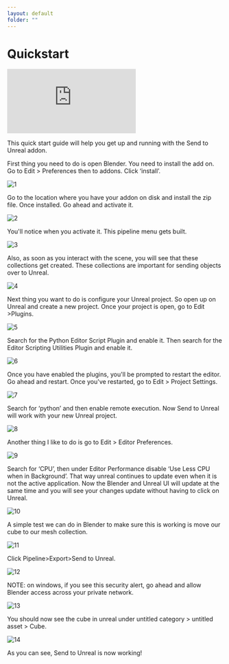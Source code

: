 ```yaml
---
layout: default
folder: ""
---
```


# Quickstart

<iframe src="https://www.youtube.com/embed/apa9EXI2KZA" frameborder="0" allow="accelerometer; autoplay; clipboard-write; encrypted-media; gyroscope; picture-in-picture" allowfullscreen></iframe>


This quick start guide will help you get up and running with the Send to Unreal addon.

First thing you need to do is open Blender. You need to install the add on. Go to Edit > Preferences then to addons. Click ‘install’.

![1](https://blender-tools-documentation.s3.amazonaws.com/send-to-unreal/images/quickstart/1.png?)

Go to the location where you have your addon on disk and install the zip file. Once installed. Go ahead and activate it.

![2](https://blender-tools-documentation.s3.amazonaws.com/send-to-unreal/images/quickstart/2.png?)

You'll notice when you activate it. This pipeline menu gets built.

![3](https://blender-tools-documentation.s3.amazonaws.com/send-to-unreal/images/quickstart/3.png?)

Also, as soon as you interact with the scene, you will see that these collections get created. These collections are important for sending objects over to Unreal.

![4](https://blender-tools-documentation.s3.amazonaws.com/send-to-unreal/images/quickstart/4.png?)

Next thing you want to do is configure your Unreal project. So open up on Unreal and create a new project. Once your project is open, go to Edit >Plugins.

![5](https://blender-tools-documentation.s3.amazonaws.com/send-to-unreal/images/quickstart/5.png?)

Search for the Python Editor Script Plugin and enable it. Then search for the Editor Scripting Utilities Plugin and enable it.

![6](https://blender-tools-documentation.s3.amazonaws.com/send-to-unreal/images/quickstart/6.png?)

Once you have enabled the plugins, you'll be prompted to restart the editor. Go ahead and restart. Once you've restarted, go to Edit > Project Settings.

![7](https://blender-tools-documentation.s3.amazonaws.com/send-to-unreal/images/quickstart/7.png?)

Search for ‘python’ and then enable remote execution. Now Send to Unreal will work with your new Unreal project.

![8](https://blender-tools-documentation.s3.amazonaws.com/send-to-unreal/images/quickstart/8.png?)

Another thing I like to do is go to Edit > Editor Preferences.

![9](https://blender-tools-documentation.s3.amazonaws.com/send-to-unreal/images/quickstart/9.png?)

Search for ‘CPU’, then under Editor Performance disable ‘Use Less CPU when in Background’.  That way unreal continues to update even when it is not the active application. Now the Blender and Unreal UI will update at the same time and you will see your changes update without having to click on Unreal.

![10](https://blender-tools-documentation.s3.amazonaws.com/send-to-unreal/images/quickstart/10.png?)

A simple test we can do in Blender to make sure this is working is move our cube to our mesh collection.

![11](https://blender-tools-documentation.s3.amazonaws.com/send-to-unreal/images/quickstart/11.png?)

Click Pipeline>Export>Send to Unreal.

![12](https://blender-tools-documentation.s3.amazonaws.com/send-to-unreal/images/quickstart/12.png?)

NOTE: on windows, if you see this security alert, go ahead and allow Blender access across your private network.

![13](https://blender-tools-documentation.s3.amazonaws.com/send-to-unreal/images/quickstart/13.png?)

You should now see the cube in unreal under untitled category > untitled asset > Cube.

![14](https://blender-tools-documentation.s3.amazonaws.com/send-to-unreal/images/quickstart/14.png?)

As you can see, Send to Unreal is now working!